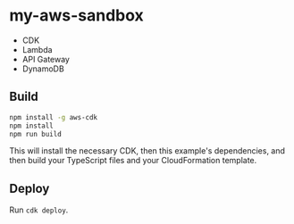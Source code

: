 # my-aws-sandbox
- CDK
- Lambda
- API Gateway
- DynamoDB

## Build

```bash
npm install -g aws-cdk
npm install
npm run build
```

This will install the necessary CDK, then this example's dependencies, and then build your TypeScript files and your CloudFormation template.

## Deploy

Run `cdk deploy`.
